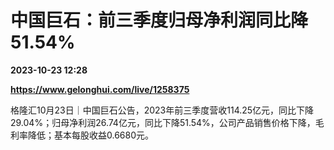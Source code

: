 # 中国巨石：前三季度归母净利润同比降51.54%

**2023-10-23 12:28**

**https://www.gelonghui.com/live/1258375**

格隆汇10月23日｜中国巨石公告，2023年前三季度营收114.25亿元，同比下降29.04%；归母净利润26.74亿元，同比下降51.54%，公司产品销售价格下降，毛利率降低；基本每股收益0.6680元。